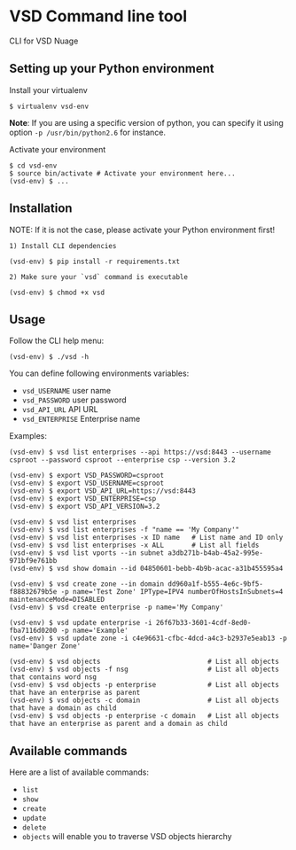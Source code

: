 VSD Command line tool
=====================

CLI for VSD Nuage


Setting up your Python environment
----------------------------------

Install your virtualenv

    $ virtualenv vsd-env

__Note__: If you are using a specific version of python, you can specify it using option `-p /usr/bin/python2.6` for instance.

Activate your environment

    $ cd vsd-env
    $ source bin/activate # Activate your environment here...
    (vsd-env) $ ...


Installation
------------

NOTE: If it is not the case, please activate your Python environment first!

    1) Install CLI dependencies

    (vsd-env) $ pip install -r requirements.txt

    2) Make sure your `vsd` command is executable

    (vsd-env) $ chmod +x vsd

Usage
-----

Follow the CLI help menu:

    (vsd-env) $ ./vsd -h

You can define following environments variables:

* `vsd_USERNAME` user name
* `vsd_PASSWORD` user password
* `vsd_API_URL` API URL
* `vsd_ENTERPRISE` Enterprise name

Examples:

    (vsd-env) $ vsd list enterprises --api https://vsd:8443 --username csproot --password csproot --enterprise csp --version 3.2

    (vsd-env) $ export VSD_PASSWORD=csproot
    (vsd-env) $ export VSD_USERNAME=csproot
    (vsd-env) $ export VSD_API_URL=https://vsd:8443
    (vsd-env) $ export VSD_ENTERPRISE=csp
    (vsd-env) $ export VSD_API_VERSION=3.2

    (vsd-env) $ vsd list enterprises
    (vsd-env) $ vsd list enterprises -f "name == 'My Company'"
    (vsd-env) $ vsd list enterprises -x ID name   # List name and ID only
    (vsd-env) $ vsd list enterprises -x ALL       # List all fields
    (vsd-env) $ vsd list vports --in subnet a3db271b-b4ab-45a2-995e-971bf9e761bb
    (vsd-env) $ vsd show domain --id 04850601-bebb-4b9b-acac-a31b455595a4

    (vsd-env) $ vsd create zone --in domain dd960a1f-b555-4e6c-9bf5-f88832679b5e -p name='Test Zone' IPType=IPV4 numberOfHostsInSubnets=4 maintenanceMode=DISABLED
    (vsd-env) $ vsd create enterprise -p name='My Company'

    (vsd-env) $ vsd update enterprise -i 26f67b33-3601-4cdf-8ed0-fba7116d0200 -p name='Example'
    (vsd-env) $ vsd update zone -i c4e96631-cfbc-4dcd-a4c3-b2937e5eab13 -p name='Danger Zone'

    (vsd-env) $ vsd objects                           # List all objects
    (vsd-env) $ vsd objects -f nsg                    # List all objects that contains word nsg
    (vsd-env) $ vsd objects -p enterprise             # List all objects that have an enterprise as parent
    (vsd-env) $ vsd objects -c domain                 # List all objects that have a domain as child
    (vsd-env) $ vsd objects -p enterprise -c domain   # List all objects that have an enterprise as parent and a domain as child


Available commands
------------------

Here are a list of available commands:
* `list`
* `show`
* `create`
* `update`
* `delete`
* `objects` will enable you to traverse VSD objects hierarchy

